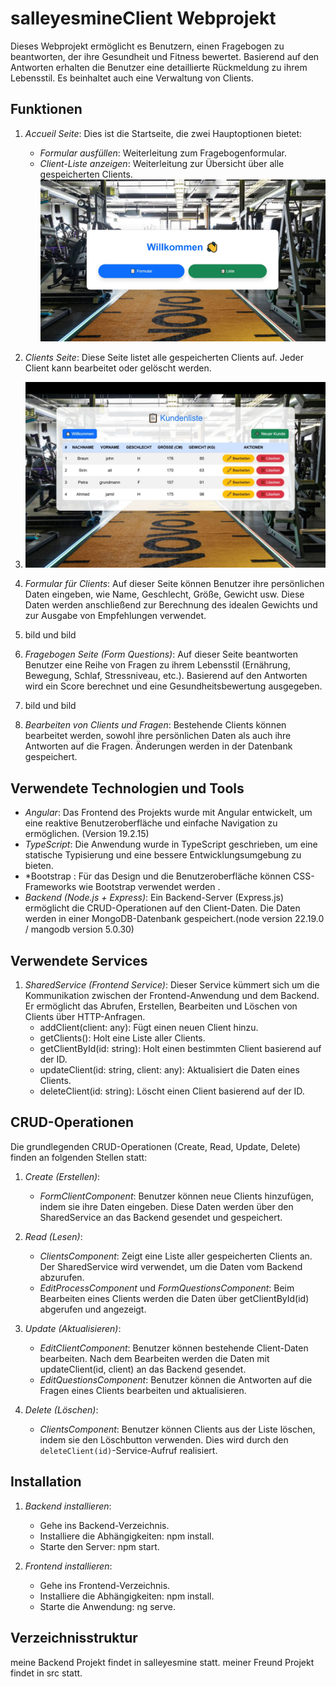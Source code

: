 # salleyesmineClient Webprojekt

Dieses Webprojekt ermöglicht es Benutzern, einen Fragebogen zu beantworten, der ihre Gesundheit und Fitness bewertet. Basierend auf den Antworten erhalten die Benutzer eine detaillierte Rückmeldung zu ihrem Lebensstil. Es beinhaltet auch eine Verwaltung von Clients.

## Funktionen

1. *Accueil Seite*: Dies ist die Startseite, die zwei Hauptoptionen bietet:
   - *Formular ausfüllen*: Weiterleitung zum Fragebogenformular.
   - *Client-Liste anzeigen*: Weiterleitung zur Übersicht über alle gespeicherten Clients.
     ![Startseite](https://github.com/Yas-maker29/Nes-project/blob/main/Bildschirmfoto_21-9-2025_175612_localhost.jpeg?raw=true)

2. *Clients Seite*: Diese Seite listet alle gespeicherten Clients auf. Jeder Client kann bearbeitet oder gelöscht werden.
3. ![kundenliste](https://github.com/Yas-maker29/Nes-project/blob/main/Bildschirmfoto_21-9-2025_183957_localhost.jpeg?raw=true)

4. *Formular für Clients*: Auf dieser Seite können Benutzer ihre persönlichen Daten eingeben, wie Name, Geschlecht, Größe, Gewicht usw. Diese Daten werden anschließend zur Berechnung des idealen Gewichts und zur Ausgabe von Empfehlungen verwendet.
5. bild und bild

6. *Fragebogen Seite (Form Questions)*: Auf dieser Seite beantworten Benutzer eine Reihe von Fragen zu ihrem Lebensstil (Ernährung, Bewegung, Schlaf, Stressniveau, etc.). Basierend auf den Antworten wird ein Score berechnet und eine Gesundheitsbewertung ausgegeben.
7. bild und bild

8. *Bearbeiten von Clients und Fragen*: Bestehende Clients können bearbeitet werden, sowohl ihre persönlichen Daten als auch ihre Antworten auf die Fragen. Änderungen werden in der Datenbank gespeichert.



## Verwendete Technologien und Tools

- *Angular*: Das Frontend des Projekts wurde mit Angular entwickelt, um eine reaktive Benutzeroberfläche und einfache Navigation zu ermöglichen. (Version  19.2.15)
- *TypeScript*: Die Anwendung wurde in TypeScript geschrieben, um eine statische Typisierung und eine bessere Entwicklungsumgebung zu bieten.
- *Bootstrap : Für das Design und die Benutzeroberfläche können CSS-Frameworks wie Bootstrap verwendet werden .
- *Backend (Node.js + Express)*: Ein Backend-Server (Express.js) ermöglicht die CRUD-Operationen auf den Client-Daten. Die Daten werden in einer MongoDB-Datenbank gespeichert.(node version  22.19.0 /  mangodb version 5.0.30)

## Verwendete Services

1. *SharedService (Frontend Service)*: Dieser Service kümmert sich um die Kommunikation zwischen der Frontend-Anwendung und dem Backend. Er ermöglicht das Abrufen, Erstellen, Bearbeiten und Löschen von Clients über HTTP-Anfragen.
   - addClient(client: any): Fügt einen neuen Client hinzu.
   - getClients(): Holt eine Liste aller Clients.
   - getClientById(id: string): Holt einen bestimmten Client basierend auf der ID.
   - updateClient(id: string, client: any): Aktualisiert die Daten eines Clients.
   - deleteClient(id: string): Löscht einen Client basierend auf der ID.

## CRUD-Operationen

Die grundlegenden CRUD-Operationen (Create, Read, Update, Delete) finden an folgenden Stellen statt:

1. *Create (Erstellen)*:
   - *FormClientComponent*: Benutzer können neue Clients hinzufügen, indem sie ihre Daten eingeben. Diese Daten werden über den SharedService an das Backend gesendet und gespeichert.
   
2. *Read (Lesen)*:
   - *ClientsComponent*: Zeigt eine Liste aller gespeicherten Clients an. Der SharedService wird verwendet, um die Daten vom Backend abzurufen.
   - *EditProcessComponent* und *FormQuestionsComponent*: Beim Bearbeiten eines Clients werden die Daten über getClientById(id) abgerufen und angezeigt.
   
3. *Update (Aktualisieren)*:
   - *EditClientComponent*: Benutzer können bestehende Client-Daten bearbeiten. Nach dem Bearbeiten werden die Daten mit updateClient(id, client) an das Backend gesendet.
   - *EditQuestionsComponent*: Benutzer können die Antworten auf die Fragen eines Clients bearbeiten und aktualisieren.

4. *Delete (Löschen)*:
   - *ClientsComponent*: Benutzer können Clients aus der Liste löschen, indem sie den Löschbutton verwenden. Dies wird durch den `deleteClient(id)`-Service-Aufruf realisiert.
## Installation

1. *Backend installieren*:
   - Gehe ins Backend-Verzeichnis.
   - Installiere die Abhängigkeiten: npm install.
   - Starte den Server: npm start.

2. *Frontend installieren*:
   - Gehe ins Frontend-Verzeichnis.
   - Installiere die Abhängigkeiten: npm install.
   - Starte die Anwendung: ng serve.
## Verzeichnisstruktur
meine Backend Projekt findet in salleyesmine statt.
meiner Freund Projekt findet in src statt.

